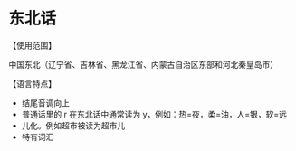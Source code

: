 # 东北话

【使用范围】

中国东北（辽宁省、吉林省、黑龙江省、内蒙古自治区东部和河北秦皇岛市）

【语言特点】

- 结尾音调向上
- 普通话里的 r 在东北话中通常读为 y，例如：热=夜，柔=油，人=银，软=远
- 儿化。例如超市被读为超市儿
- 特有词汇
